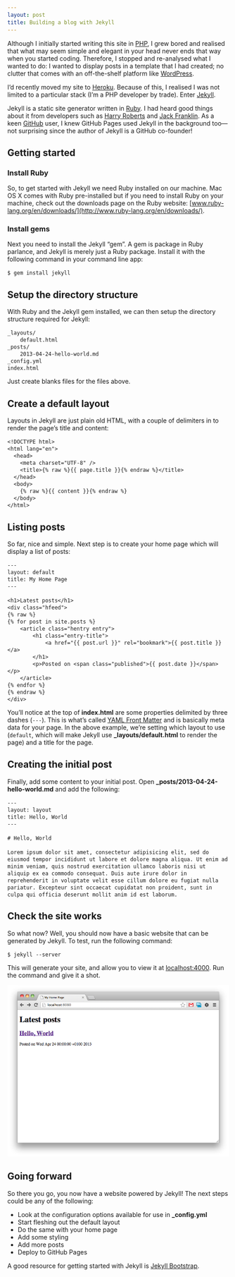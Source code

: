 ```yaml
---
layout: post
title: Building a blog with Jekyll
---
```

Although I initially started writing this site in [PHP](http://php.net/), I grew bored and realised that what may seem simple and elegant in your head never ends that way when you started coding.
Therefore, I stopped and re-analysed what I wanted to do: I wanted to display posts in a template that I had created; no clutter that comes with an off-the-shelf platform like [WordPress](http://wordpress.org/).

I’d recently moved my site to [Heroku](http://heroku.com/). Because of this, I realised I was not limited to a particular stack (I’m a PHP developer by trade). Enter [Jekyll](https://github.com/mojombo/jekyll).

Jekyll is a static site generator written in [Ruby](http://www.ruby-lang.org/). I had heard good things about it from developers such as [Harry Roberts](http://csswizardry.com/) and [Jack Franklin](http://jackfranklin.co.uk/). As a keen [GitHub](http://github.com/) user, I knew GitHub Pages used Jekyll in the background too—not surprising since the author of Jekyll is a GitHub co-founder!

## Getting started

### Install Ruby
So, to get started with Jekyll we need Ruby installed on our machine. Mac OS X comes with Ruby pre-installed but if you need to install Ruby on your machine, check out the downloads page on the Ruby website: [www.ruby-lang.org/en/downloads/](http://www.ruby-lang.org/en/downloads/).

### Install gems
Next you need to install the Jekyll “gem”. A gem is package in Ruby parlance, and Jekyll is merely just a Ruby package. Install it with the following command in your command line app:

    $ gem install jekyll

## Setup the directory structure

With Ruby and the Jekyll gem installed, we can then setup the directory structure required for Jekyll:

    _layouts/
        default.html
    _posts/
        2013-04-24-hello-world.md
    _config.yml
    index.html

Just create blanks files for the files above.

## Create a default layout

Layouts in Jekyll are just plain old HTML, with a couple of delimiters in to render the page’s title and content:

    <!DOCTYPE html>
    <html lang="en">
      <head>
        <meta charset="UTF-8" />
        <title>{% raw %}{{ page.title }}{% endraw %}</title>
      </head>
      <body>
        {% raw %}{{ content }}{% endraw %}
      </body>
    </html>

## Listing posts

So far, nice and simple. Next step is to create your home page which will display a list of posts:

    ---
    layout: default
    title: My Home Page
    ---
    
    <h1>Latest posts</h1>
    <div class="hfeed">
    {% raw %}
    {% for post in site.posts %}
        <article class="hentry entry">
            <h1 class="entry-title">
                <a href="{{ post.url }}" rel="bookmark">{{ post.title }}</a>
            </h1>
            <p>Posted on <span class="published">{{ post.date }}</span></p>
        </article>
    {% endfor %}
    {% endraw %}
    </div>

You’ll notice at the top of **index.html** are some properties delimited by three dashes (`---`). This is what’s called [YAML Front Matter](https://github.com/mojombo/jekyll/wiki/YAML-Front-Matter) and is basically meta data for your page.
In the above example, we’re setting which layout to use (`default`, which will make Jekyll use <strong>_layouts/default.html</strong> to render the page) and a title for the page.

## Creating the initial post

Finally, add some content to your initial post. Open <strong>_posts/2013-04-24-hello-world.md</strong> and add the following:

    ---
    layout: layout
    title: Hello, World
    ---
    
    # Hello, World
    
    Lorem ipsum dolor sit amet, consectetur adipisicing elit, sed do eiusmod tempor incididunt ut labore et dolore magna aliqua. Ut enim ad minim veniam, quis nostrud exercitation ullamco laboris nisi ut aliquip ex ea commodo consequat. Duis aute irure dolor in reprehenderit in voluptate velit esse cillum dolore eu fugiat nulla pariatur. Excepteur sint occaecat cupidatat non proident, sunt in culpa qui officia deserunt mollit anim id est laborum.

## Check the site works

So what now? Well, you should now have a basic website that can be generated by Jekyll. To test, run the following command:

    $ jekyll --server

This will generate your site, and allow you to view it at [localhost:4000](http://localhost:4000). Run the command and give it a shot.

![Hello, world](/assets/img/posts/2013-04-24-building-a-blog-with-jekyll/hello-world.png)

## Going forward

So there you go, you now have a website powered by Jekyll! The next steps could be any of the following:

* Look at the configuration options available for use in <strong>_config.yml</strong>
* Start fleshing out the default layout
* Do the same with your home page
* Add some styling
* Add more posts
* Deploy to GitHub Pages

A good resource for getting started with Jekyll is [Jekyll Bootstrap](http://jekyllbootstrap.com/usage/jekyll-quick-start.html).